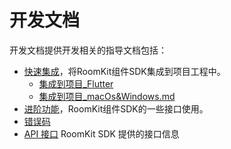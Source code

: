 # 开发文档

开发文档提供开发相关的指导文档包括：

- [快速集成](快速集成/)，将RoomKit组件SDK集成到项目工程中。
  - [集成到项目_Flutter](快速集成/集成到项目_Flutter.md)
  - [集成到项目_macOs&Windows.md](快速集成/集成到项目_macOs&Windows.md.md)
- [进阶功能](进阶功能/)，RoomKit组件SDK的一些接口使用。
- [错误码](错误码/)
- [API 接口](API接口.md) RoomKit SDK 提供的接口信息
